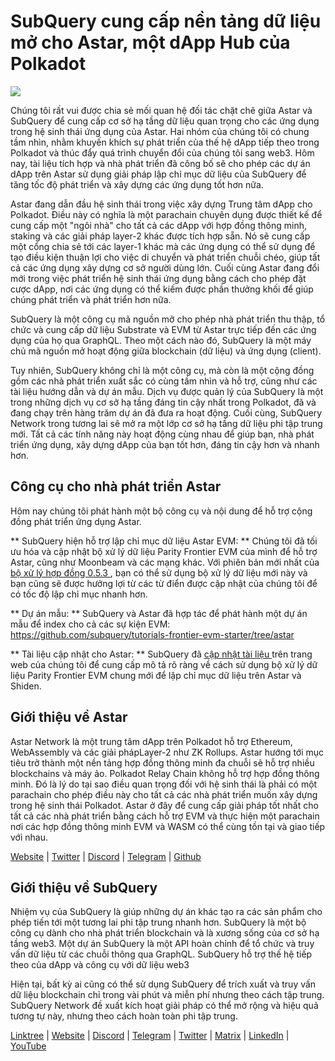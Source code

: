 # SubQuery cung cấp nền tảng dữ liệu mở cho Astar, một dApp Hub của Polkadot

![](https://miro.medium.com/max/1400/1*VtFbnTYV48Y5mpZtwZsdXA.png)

Chúng tôi rất vui được chia sẻ mối quan hệ đối tác chặt chẽ giữa Astar và SubQuery để cung cấp cơ sở hạ tầng dữ liệu quan trọng cho các ứng dụng trong hệ sinh thái ứng dụng của Astar. Hai nhóm của chúng tôi có chung tầm nhìn, nhằm khuyến khích sự phát triển của thế hệ dApp tiếp theo trong Polkadot và thúc đẩy quá trình chuyển đổi của chúng tôi sang web3. Hôm nay, tài liệu tích hợp và nhà phát triển đã công bố sẽ cho phép các dự án dApp trên Astar sử dụng giải pháp lập chỉ mục dữ liệu của SubQuery để tăng tốc độ phát triển và xây dựng các ứng dụng tốt hơn nữa.

Astar đang dẫn đầu hệ sinh thái trong việc xây dựng Trung tâm dApp cho Polkadot. Điều này có nghĩa là một parachain chuyên dụng được thiết kế để cung cấp một "ngôi nhà" cho tất cả các dApp với hợp đồng thông minh, staking và các giải pháp layer-2 khác được tích hợp sẵn. Nó sẽ cung cấp một cổng chia sẻ tới các layer-1 khác mà các ứng dụng có thể sử dụng để tạo điều kiện thuận lợi cho việc di chuyển và phát triển chuỗi chéo, giúp tất cả các ứng dụng xây dựng cơ sở người dùng lớn. Cuối cùng Astar đang đổi mới trong việc phát triển hệ sinh thái ứng dụng bằng cách cho phép đặt cược dApp, nơi các ứng dụng có thể kiếm được phần thưởng khối để giúp chúng phát triển và phát triển hơn nữa.

SubQuery là một công cụ mã nguồn mở cho phép nhà phát triển thu thập, tổ chức và cung cấp dữ liệu Substrate và EVM từ Astar trực tiếp đến các ứng dụng của họ qua GraphQL. Theo một cách nào đó, SubQuery là một máy chủ mã nguồn mở hoạt động giữa blockchain (dữ liệu) và ứng dụng (client).

Tuy nhiên, SubQuery không chỉ là một công cụ, mà còn là một cộng đồng gồm các nhà phát triển xuất sắc có cùng tầm nhìn và hỗ trợ, cũng như các tài liệu hướng dẫn và dự án mẫu. Dịch vụ được quản lý của SubQuery là một trong những dịch vụ cơ sở hạ tầng đáng tin cậy nhất trong Polkadot, đã và đang chạy trên hàng trăm dự án đã đưa ra hoạt động. Cuối cùng, SubQuery Network trong tương lai sẽ mở ra một lớp cơ sở hạ tầng dữ liệu phi tập trung mới. Tất cả các tính năng này hoạt động cùng nhau để giúp bạn, nhà phát triển ứng dụng, xây dựng dApp của bạn tốt hơn, đáng tin cậy hơn và nhanh hơn.

## **Công cụ cho nhà phát triển Astar**

Hôm nay chúng tôi phát hành một bộ công cụ và nội dung để hỗ trợ cộng đồng phát triển ứng dụng Astar.

** SubQuery hiện hỗ trợ lập chỉ mục dữ liệu Astar EVM: ** Chúng tôi đã tối ưu hóa và cập nhật bộ xử lý dữ liệu Parity Frontier EVM của mình để hỗ trợ Astar, cũng như Moonbeam và các mạng khác. Với phiên bản mới nhất của [ bộ xử lý hợp đồng 0.5.3 ](https://github.com/subquery/subql/releases/tag/contract-processors%2F0.5.3), bạn có thể sử dụng bộ xử lý dữ liệu mới này và bạn cũng sẽ được hưởng lợi từ các từ điển được cập nhật của chúng tôi để có tốc độ lập chỉ mục nhanh hơn.

** Dự án mẫu: ** SubQuery và Astar đã hợp tác để phát hành một dự án mẫu để index cho cả các sự kiện EVM: https://github.com/subquery/tutorials-frontier-evm-starter/tree/astar

** Tài liệu cập nhật cho Astar: ** SubQuery đã [ cập nhật tài liệu ](https://university.subquery.network/build/substrate-evm.html) trên trang web của chúng tôi để cung cấp mô tả rõ ràng về cách sử dụng bộ xử lý dữ liệu Parity Frontier EVM chung mới để lập chỉ mục dữ liệu trên Astar và Shiden.

## Giới thiệu về Astar

Astar Network là một trung tâm dApp trên Polkadot hỗ trợ Ethereum, WebAssembly và các giải phápLayer-2 như ZK Rollups. Astar hướng tới mục tiêu trở thành một nền tảng hợp đồng thông minh đa chuỗi sẽ hỗ trợ nhiều blockchains và máy ảo. Polkadot Relay Chain không hỗ trợ hợp đồng thông minh. Đó là lý do tại sao điều quan trọng đối với hệ sinh thái là phải có một parachain cho phép điều này cho tất cả các nhà phát triển muốn xây dựng trong hệ sinh thái Polkadot. Astar ở đây để cung cấp giải pháp tốt nhất cho tất cả các nhà phát triển bằng cách hỗ trợ EVM và thực hiện một parachain nơi các hợp đồng thông minh EVM và WASM có thể cùng tồn tại và giao tiếp với nhau.

[Website](https://astar.network/) | [Twitter](https://twitter.com/AstarNetwork) | [Discord](https://discord.gg/Z3nC9U4) | [Telegram](https://t.me/PlasmOfficial) | [Github](https://github.com/AstarNetwork)

## Giới thiệu về SubQuery

Nhiệm vụ của SubQuery là giúp những dự án khác tạo ra các sản phẩm cho phép tiến tới một tương lai phi tập trung nhanh hơn. SubQuery là một bộ công cụ dành cho nhà phát triển blockchain và là xương sống của cơ sở hạ tầng web3. Một dự án SubQuery là một API hoàn chỉnh để tổ chức và truy vấn dữ liệu từ các chuỗi thông qua GraphQL. SubQuery hỗ trợ thế hệ tiếp theo của dApp và công cụ với dữ liệu web3

Hiện tại, bất kỳ ai cũng có thể sử dụng SubQuery để trích xuất và truy vấn dữ liệu blockchain chỉ trong vài phút và miễn phí nhưng theo cách tập trung. SubQuery Network đề xuất kích hoạt giải pháp có thể mở rộng và hiệu quả tương tự này, nhưng theo cách hoàn toàn phi tập trung.

[Linktree](https://linktr.ee/subquerynetwork) | [Website](https://subquery.network/) | [Discord](https://discord.com/invite/78zg8aBSMG) | [Telegram](https://t.me/subquerynetwork) | [Twitter](https://twitter.com/subquerynetwork) | [Matrix](https://matrix.to/#/#subquery:matrix.org) | [LinkedIn](https://www.linkedin.com/company/subquery) | [YouTube](https://www.youtube.com/channel/UCi1a6NUUjegcLHDFLr7CqLw)
